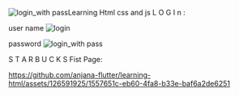 ![login_with pass](https://github.com/anjana-flutter/learning-html/assets/126591925/a91fb12a-48aa-417c-a792-7823de3a7981)Learning Html css and js
L O G  I n :

user name
![login](https://github.com/anjana-flutter/learning-html/assets/126591925/e2cdc4e5-c3af-4685-8428-8f8027e3d709)

password
![login_with pass](https://github.com/anjana-flutter/learning-html/assets/126591925/69e4062b-5c4f-4620-a3ee-50bba4ea446a)

S T A R B U C K S 
Fist Page:


https://github.com/anjana-flutter/learning-html/assets/126591925/1557651c-eb60-4fa8-b33e-baf6a2de6251



